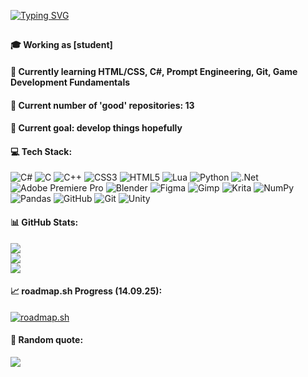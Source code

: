 [![Typing SVG](https://readme-typing-svg.demolab.com?font=Fira+Code&size=30&pause=1000&color=C50000&center=true&vCenter=true&width=435&lines=Welcome+to+my+profile+%F0%9F%91%8B;Myself+Daniel+Snadon)](https://git.io/typing-svg)
##
#### 🎓 Working as [student]
#### 🤔 Currently learning HTML/CSS, C#, Prompt Engineering, Git, Game Development Fundamentals
#### 🔖 Current number of 'good' repositories: 13
#### 🔺 Current goal: develop things hopefully
#### 💻 Tech Stack:
![C#](https://img.shields.io/badge/c%23-%23239120.svg?style=for-the-badge&logo=csharp&logoColor=white) ![C](https://img.shields.io/badge/c-%2300599C.svg?style=for-the-badge&logo=c&logoColor=white) ![C++](https://img.shields.io/badge/c++-%2300599C.svg?style=for-the-badge&logo=c%2B%2B&logoColor=white) ![CSS3](https://img.shields.io/badge/css3-%231572B6.svg?style=for-the-badge&logo=css3&logoColor=white) ![HTML5](https://img.shields.io/badge/html5-%23E34F26.svg?style=for-the-badge&logo=html5&logoColor=white) ![Lua](https://img.shields.io/badge/lua-%232C2D72.svg?style=for-the-badge&logo=lua&logoColor=white) ![Python](https://img.shields.io/badge/python-3670A0?style=for-the-badge&logo=python&logoColor=ffdd54) ![.Net](https://img.shields.io/badge/.NET-5C2D91?style=for-the-badge&logo=.net&logoColor=white) ![Adobe Premiere Pro](https://img.shields.io/badge/Adobe%20Premiere%20Pro-9999FF.svg?style=for-the-badge&logo=Adobe%20Premiere%20Pro&logoColor=white) ![Blender](https://img.shields.io/badge/blender-%23F5792A.svg?style=for-the-badge&logo=blender&logoColor=white) ![Figma](https://img.shields.io/badge/figma-%23F24E1E.svg?style=for-the-badge&logo=figma&logoColor=white) ![Gimp](https://img.shields.io/badge/Gimp-657D8B?style=for-the-badge&logo=gimp&logoColor=FFFFFF) ![Krita](https://img.shields.io/badge/Krita-203759?style=for-the-badge&logo=krita&logoColor=EEF37B) ![NumPy](https://img.shields.io/badge/numpy-%23013243.svg?style=for-the-badge&logo=numpy&logoColor=white) ![Pandas](https://img.shields.io/badge/pandas-%23150458.svg?style=for-the-badge&logo=pandas&logoColor=white) ![GitHub](https://img.shields.io/badge/github-%23121011.svg?style=for-the-badge&logo=github&logoColor=white) ![Git](https://img.shields.io/badge/git-%23F05033.svg?style=for-the-badge&logo=git&logoColor=white) ![Unity](https://img.shields.io/badge/unity-%23000000.svg?style=for-the-badge&logo=unity&logoColor=white)
#### 📊 GitHub Stats:
![](https://github-readme-stats.vercel.app/api?username=DanielSnadon&theme=dark&hide_border=false&include_all_commits=false&count_private=false)<br/>
![](https://nirzak-streak-stats.vercel.app/?user=DanielSnadon&theme=dark&hide_border=false)<br/>
![](https://github-readme-stats.vercel.app/api/top-langs/?username=DanielSnadon&theme=dark&hide_border=false&include_all_commits=false&count_private=false&layout=compact)
#### 📈 roadmap.sh Progress (14.09.25):
[![roadmap.sh](https://roadmap.sh/card/wide/6876c1cc7bd19b70d0c88ddb?variant=dark&roadmaps=game-developer%2Cprompt-engineering%2Cgit-github%2Cfrontend)](https://roadmap.sh)
#### 🎲 Random quote:
![](https://quotes-github-readme.vercel.app/api?type=horizontal&theme=dark)

